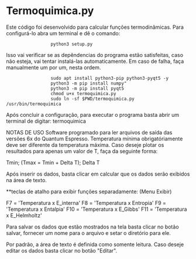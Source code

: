 # Termoquimica.py
Este código foi desenvolvido para calcular funções termodinâmicas. Para configurá-lo abra um terminal e dê o comando:
                     
                     python3 setup.py
                     
Isso vai verificar se as depêndencias do  programa estão satisfeitas, caso não esteja, vai tentar instalá-las automaticamente. Em caso de falha, faça manualmente um por um,  nesta ordem.
            
                     sudo apt install python3-pip python3-pyqt5 -y
                     python3 -m pip install numpy"
                     python3 -m pip install pyqt5
                     chmod u+x termoquimica.py
                     sudo ln -sf $PWD/termoquimica.py /usr/bin/termoquimica
                     
Após concluir a configuração, para executar o programa basta abrir um terminal de digitar: termoquimica

NOTAS DE USO
Software programado para ler arquivos de saída das versões 6x do Quantum Espresso.
Temperatura mínima obrigatóriamente deve ser diferente da temperatura máxima. Caso deseje plotar os resultados para apenas um valor de T, faça da seguinte forma:

  Tmin; (Tmax = Tmin + Delta T); Delta T

Após inserir os dados, basta clicar em calcular que os dados serão exibidos na área de texto.

**teclas de atalho para exibir funções separadamente: (Menu Exibir)

  F7  = 'Temperatura x E_interna'
  F8  = 'Temperatura x Entropia'
  F9  = 'Temperatura x Entalpia'
  F10 = 'Temperatura x E_Gibbs'
  F11 = 'Temperatura x E_Helmholtz'

Para salvar os dados que estão mostrados na tela basta clicar no botão salvar, fornecer um nome para o arquivo e setar o diretório para ele.

Por padrão, a área de texto é definida como somente leitura. Caso deseje editar os dados basta clicar no botão "Editar".

